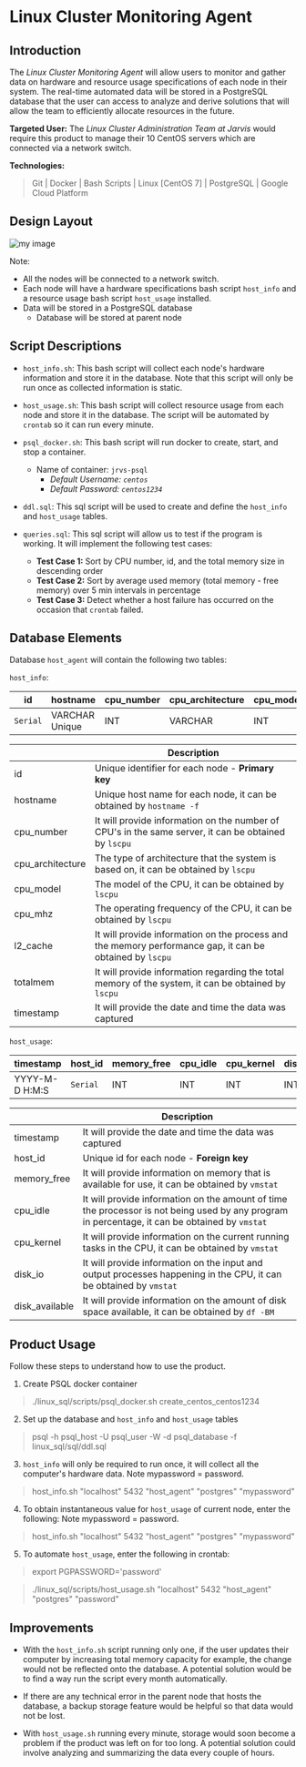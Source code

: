 # Linux Cluster Monitoring Agent

## Introduction
The *Linux Cluster Monitoring Agent* will allow users to monitor and gather data on hardware 
and resource usage specifications of each node in their system. The real-time automated data 
will be stored in a PostgreSQL database that the user can access to analyze and derive
solutions that will allow the team to efficiently allocate resources in the future.

__Targeted User:__ The *Linux Cluster Administration Team at Jarvis* would require this product to manage
their 10 CentOS servers which are connected via a network switch. 

__Technologies:__
>Git | Docker | Bash Scripts | Linux [CentOS 7] | PostgreSQL | Google Cloud Platform

## Design Layout
![my image](/LinuxSQL.png)

Note:
- All the nodes will be connected to a network switch.
- Each node will have a hardware specifications bash script `host_info` and a resource usage 
bash script `host_usage` installed.
- Data will be stored in a PostgreSQL database
    - Database will be stored at parent node
    
## Script Descriptions
- `host_info.sh`: This bash script will collect each node's hardware information and store it in the
database. Note that this script will only be run once as collected information is
  static.
  
- `host_usage.sh`: This bash script will collect resource usage from each node and store it in the 
  database. The script will be automated by `crontab` so it can run every minute.
  
- `psql_docker.sh`: This bash script will run docker to create, start, and stop a container.
    - Name of container: `jrvs-psql`
        - _Default Username: `centos`_
        - _Default Password: `centos1234`_
    
- `ddl.sql`: This sql script will be used to create and define the `host_info` and `host_usage`
tables.
  
- `queries.sql`: This sql script will allow us to test if the program is working.
It will implement the following test cases:
  - __Test Case 1:__ Sort by CPU number, id, and the total memory size in descending order
  - __Test Case 2:__ Sort by average used memory (total memory - free memory) over 5 min intervals in percentage
  - __Test Case 3:__ Detect whether a host failure has occurred on the occasion that `crontab` failed.
    
## Database Elements 
Database `host_agent` will contain the following two tables:

`host_info`:

| id | hostname | cpu_number | cpu_architecture | cpu_model | cpu_mhz | l2_cache | totalmem | timestamp |
| ----- | ----- | ----- | ----- | ----- |----- | ----- | ----- | ----- |
| `Serial`| VARCHAR Unique | INT | VARCHAR | INT | REAL | INT | INT | YYYY-M-D H:M:S |

| | Description|
|----| -----|
| id | Unique identifier for each node - __Primary key__|
| hostname| Unique host name for each node, it can be obtained by `hostname -f`|
|cpu_number| It will provide information on the number of CPU's in the same server, it can be obtained by `lscpu`|
|cpu_architecture| The type of architecture that the system is based on, it can be obtained by `lscpu`|
|cpu_model| The model of the CPU, it can be obtained by `lscpu`|
|cpu_mhz| The operating frequency of the CPU, it can be obtained by `lscpu`|
|l2_cache| It will provide information on the process and the memory performance gap, it can be obtained by `lscpu`|
|totalmem| It will provide information regarding the total memory of the system, it can be obtained by `lscpu`|
|timestamp| It will provide the date and time the data was captured|

`host_usage`:

| timestamp | host_id | memory_free | cpu_idle | cpu_kernel | disk_io | disk_available | 
| ----- | ----- | ----- | ----- | ----- | ----- | ----- | 
| YYYY-M-D H:M:S| `Serial` | INT | INT | INT | INT | INT | 

| | Description|
|----| -----|
| timestamp | It will provide the date and time the data was captured|
| host_id | Unique id for each node - __Foreign key__|
|memory_free| It will provide information on memory that is available for use, it can be obtained by `vmstat`|
|cpu_idle| It will provide information on the amount of time the processor is not being used by any program in percentage, it can be obtained by `vmstat`|
|cpu_kernel| It will provide information on the current running tasks in the CPU, it can be obtained by `vmstat`|
|disk_io| It will provide information on the input and output processes happening in the CPU, it can be obtained by `vmstat`|
|disk_available| It will provide information on the amount of disk space available, it can be obtained by `df -BM`|

## Product Usage
Follow these steps to understand how to use the product. 

1. Create PSQL docker container 
>    ./linux_sql/scripts/psql_docker.sh create_centos_centos1234

2.  Set up the database and `host_info` and `host_usage` tables 
>   psql -h psql_host -U psql_user -W -d psql_database -f linux_sql/sql/ddl.sql

3. `host_info` will only be required to run once, it will collect all the computer's hardware data. Note mypassword = password.
>   host_info.sh "localhost" 5432 "host_agent" "postgres" "mypassword"

4. To obtain instantaneous value for `host_usage` of current node, enter the following: Note mypassword = password.
>  host_info.sh "localhost" 5432 "host_agent" "postgres" "mypassword"

5. To automate `host_usage`, enter the following in crontab:
>   export PGPASSWORD='password' 

>  ./linux_sql/scripts/host_usage.sh "localhost" 5432 "host_agent" "postgres" "password" 

## Improvements
- With the `host_info.sh` script running only one, if the user updates their computer by 
increasing total memory capacity for example, the change would not be reflected onto the
database. A potential solution would be to find a way run the script every month automatically.
  
- If there are any technical error in the parent node that hosts the database, a backup storage
feature would be helpful so that data would not be lost.
  
- With `host_usage.sh` running every minute, storage would soon become a problem if the 
product was left on for too long. A potential solution could involve analyzing and summarizing
the data every couple of hours. 